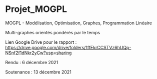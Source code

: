 # Projet_MOGPL
MOGPL - Modélisation, Optimisation, Graphes, Programmation Linéaire

Multi-graphes orientés pondérés par le temps

Lien Google Drive pour le rapport : https://drive.google.com/drive/folders/1ffEkrCCSTVz6hUQp-NSnf2f1dNkr2yCw?usp=sharing



Rendu : 6 décembre 2021

Soutenance : 13 décembre 2021
